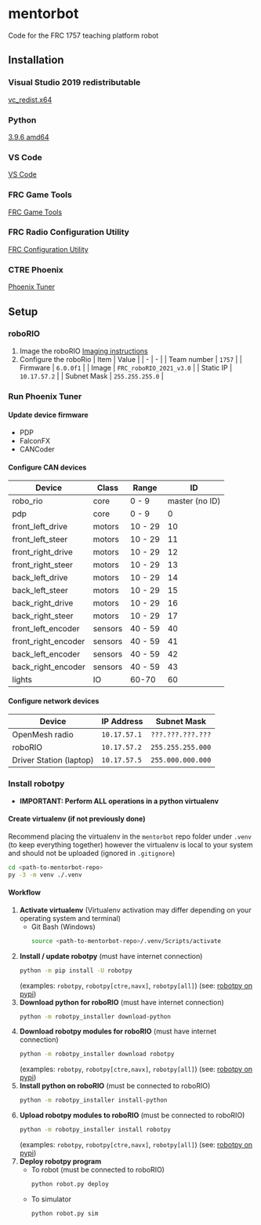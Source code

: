 # mentorbot
Code for the FRC 1757 teaching platform robot

## Installation

### Visual Studio 2019 redistributable
[vc_redist.x64](https://aka.ms/vs/16/release/vc_redist.x64.exe)

### Python
[3.9.6 amd64](https://www.python.org/ftp/python/3.9.6/python-3.9.6-amd64.exe)

### VS Code
[VS Code](https://code.visualstudio.com)

### FRC Game Tools
[FRC Game Tools](https://www.ni.com/en-us/support/downloads/drivers/download.frc-game-tools.html#369633)

### FRC Radio Configuration Utility
[FRC Configuration Utility](https://firstfrc.blob.core.windows.net/frc2020/Radio/FRC_Radio_Configuration_20_0_0.zip)

### CTRE Phoenix
[Phoenix Tuner](https://github.com/CrossTheRoadElec/Phoenix-Releases/releases)

## Setup

### roboRIO
1. Image the roboRIO
   [Imaging instructions](https://docs.wpilib.org/en/stable/docs/zero-to-robot/step-3/imaging-your-roborio.html)
1. Configure the roboRio
   | Item | Value |
   | - | - |
   | Team number | `1757` |
   | Firmware | `6.0.0f1` |
   | Image | `FRC_roboRIO_2021_v3.0` |
   | Static IP | `10.17.57.2` |
   | Subnet Mask | `255.255.255.0` |

### Run Phoenix Tuner
#### Update device firmware
* PDP
* FalconFX
* CANCoder

#### Configure CAN devices
| Device | Class | Range | ID |
| - | - | - | - |
| robo_rio | core | 0 - 9 | master (no ID) |
| pdp | core | 0 - 9 | 0 |
| front_left_drive | motors | 10 - 29 | 10 |
| front_left_steer | motors | 10 - 29 | 11 |
| front_right_drive | motors | 10 - 29 | 12 |
| front_right_steer | motors | 10 - 29 | 13 |
| back_left_drive | motors | 10 - 29 | 14 |
| back_left_steer | motors | 10 - 29 | 15 |
| back_right_drive | motors | 10 - 29 | 16 |
| back_right_steer | motors | 10 - 29 | 17 |
| front_left_encoder | sensors | 40 - 59 | 40 |
| front_right_encoder | sensors | 40 - 59 | 41 |
| back_left_encoder | sensors | 40 - 59 | 42 |
| back_right_encoder | sensors | 40 - 59 | 43 |
| lights | IO | 60-70 | 60 | 

#### Configure network devices
| Device | IP Address | Subnet Mask |
| - | - | - |
| OpenMesh radio | `10.17.57.1` | `???.???.???.???` |
| roboRIO | `10.17.57.2` | `255.255.255.000` |
| Driver Station (laptop) | `10.17.57.5` | `255.000.000.000` |

### Install robotpy
* **IMPORTANT: Perform ALL operations in a python virtualenv**
#### Create virtualenv (if not previously done)
Recommend placing the virtualenv in the `mentorbot` repo folder under `.venv` (to keep everything together) however the virtualenv is local to your system and should not be uploaded (ignored in `.gitignore`)
```bash
cd <path-to-mentorbot-repo>
py -3 -m venv ./.venv
```
#### Workflow
1. **Activate virtualenv**
   (Virtualenv activation may differ depending on your operating system and terminal)
   * Git Bash (Windows)
     ```bash
     source <path-to-mentorbot-repo>/.venv/Scripts/activate
     ```
1. **Install / update robotpy**
   (must have internet connection)
   ```bash
   python -m pip install -U robotpy
   ```
   (examples: `robotpy`, `robotpy[ctre,navx]`, `robotpy[all]`) (see: [robotpy on pypi](https://pypi.org/project/robotpy/))
1. **Download python for roboRIO**
   (must have internet connection)
   ```bash
   python -m robotpy_installer download-python
   ```
1. **Download robotpy modules for roboRIO**
   (must have internet connection)
   ```bash
   python -m robotpy_installer download robotpy
   ```
   (examples: `robotpy`, `robotpy[ctre,navx]`, `robotpy[all]`) (see: [robotpy on pypi](https://pypi.org/project/robotpy/))
1. **Install python on roboRIO**
   (must be connected to roboRIO)
   ```bash
   python -m robotpy_installer install-python
   ```
1. **Upload robotpy modules to roboRIO**
   (must be connected to roboRIO)
   ```bash
   python -m robotpy_installer install robotpy
   ```
   (examples: `robotpy`, `robotpy[ctre,navx]`, `robotpy[all]`) (see: [robotpy on pypi](https://pypi.org/project/robotpy/))
1. **Deploy robotpy program**
   * To robot
     (must be connected to roboRIO)
     ```bash
     python robot.py deploy
     ```
   * To simulator
     ```bash
     python robot.py sim
     ```
